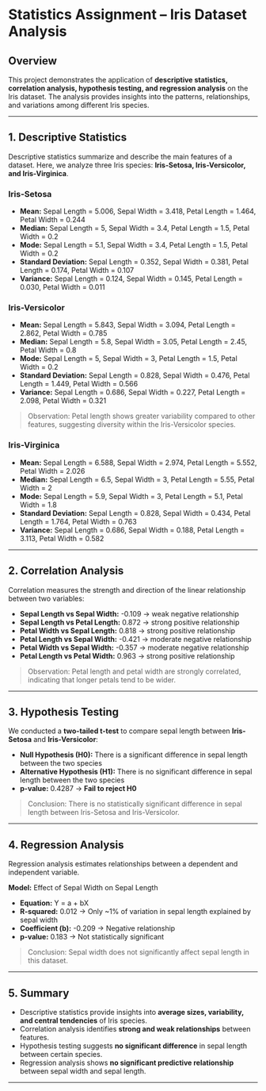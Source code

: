 

# Statistics Assignment – Iris Dataset Analysis

## Overview

This project demonstrates the application of **descriptive statistics, correlation analysis, hypothesis testing, and regression analysis** on the Iris dataset. The analysis provides insights into the patterns, relationships, and variations among different Iris species.

---

## 1. Descriptive Statistics

Descriptive statistics summarize and describe the main features of a dataset. Here, we analyze three Iris species: **Iris-Setosa, Iris-Versicolor, and Iris-Virginica**.

### Iris-Setosa

* **Mean:** Sepal Length = 5.006, Sepal Width = 3.418, Petal Length = 1.464, Petal Width = 0.244
* **Median:** Sepal Length = 5, Sepal Width = 3.4, Petal Length = 1.5, Petal Width = 0.2
* **Mode:** Sepal Length = 5.1, Sepal Width = 3.4, Petal Length = 1.5, Petal Width = 0.2
* **Standard Deviation:** Sepal Length = 0.352, Sepal Width = 0.381, Petal Length = 0.174, Petal Width = 0.107
* **Variance:** Sepal Length = 0.124, Sepal Width = 0.145, Petal Length = 0.030, Petal Width = 0.011

### Iris-Versicolor

* **Mean:** Sepal Length = 5.843, Sepal Width = 3.094, Petal Length = 2.862, Petal Width = 0.785
* **Median:** Sepal Length = 5.8, Sepal Width = 3.05, Petal Length = 2.45, Petal Width = 0.8
* **Mode:** Sepal Length = 5, Sepal Width = 3, Petal Length = 1.5, Petal Width = 0.2
* **Standard Deviation:** Sepal Length = 0.828, Sepal Width = 0.476, Petal Length = 1.449, Petal Width = 0.566
* **Variance:** Sepal Length = 0.686, Sepal Width = 0.227, Petal Length = 2.098, Petal Width = 0.321

> Observation: Petal length shows greater variability compared to other features, suggesting diversity within the Iris-Versicolor species.

### Iris-Virginica

* **Mean:** Sepal Length = 6.588, Sepal Width = 2.974, Petal Length = 5.552, Petal Width = 2.026
* **Median:** Sepal Length = 6.5, Sepal Width = 3, Petal Length = 5.55, Petal Width = 2
* **Mode:** Sepal Length = 5.9, Sepal Width = 3, Petal Length = 5.1, Petal Width = 1.8
* **Standard Deviation:** Sepal Length = 0.828, Sepal Width = 0.434, Petal Length = 1.764, Petal Width = 0.763
* **Variance:** Sepal Length = 0.686, Sepal Width = 0.188, Petal Length = 3.113, Petal Width = 0.582

---

## 2. Correlation Analysis

Correlation measures the strength and direction of the linear relationship between two variables:

* **Sepal Length vs Sepal Width:** -0.109 → weak negative relationship
* **Sepal Length vs Petal Length:** 0.872 → strong positive relationship
* **Petal Width vs Sepal Length:** 0.818 → strong positive relationship
* **Petal Length vs Sepal Width:** -0.421 → moderate negative relationship
* **Petal Width vs Sepal Width:** -0.357 → moderate negative relationship
* **Petal Length vs Petal Width:** 0.963 → strong positive relationship

> Observation: Petal length and petal width are strongly correlated, indicating that longer petals tend to be wider.

---

## 3. Hypothesis Testing

We conducted a **two-tailed t-test** to compare sepal length between **Iris-Setosa** and **Iris-Versicolor**:

* **Null Hypothesis (H0):** There is a significant difference in sepal length between the two species
* **Alternative Hypothesis (H1):** There is no significant difference in sepal length between the two species
* **p-value:** 0.4287 → **Fail to reject H0**

> Conclusion: There is no statistically significant difference in sepal length between Iris-Setosa and Iris-Versicolor.

---

## 4. Regression Analysis

Regression analysis estimates relationships between a dependent and independent variable.

**Model:** Effect of Sepal Width on Sepal Length

* **Equation:** Y = a + bX
* **R-squared:** 0.012 → Only \~1% of variation in sepal length explained by sepal width
* **Coefficient (b):** -0.209 → Negative relationship
* **p-value:** 0.183 → Not statistically significant

> Conclusion: Sepal width does not significantly affect sepal length in this dataset.

---

## 5. Summary

* Descriptive statistics provide insights into **average sizes, variability, and central tendencies** of Iris species.
* Correlation analysis identifies **strong and weak relationships** between features.
* Hypothesis testing suggests **no significant difference** in sepal length between certain species.
* Regression analysis shows **no significant predictive relationship** between sepal width and sepal length.

---


